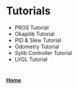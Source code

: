 # Tutorials
- PROS Tutorial
- Okapilib Tutorial
- PID & Slew Tutorial
- Odometry Tutorial
- Sylib Controller Tutorial
- LVGL Tutorial
#
#
#
#### [Home](https://alxsz12.github.io/) 
